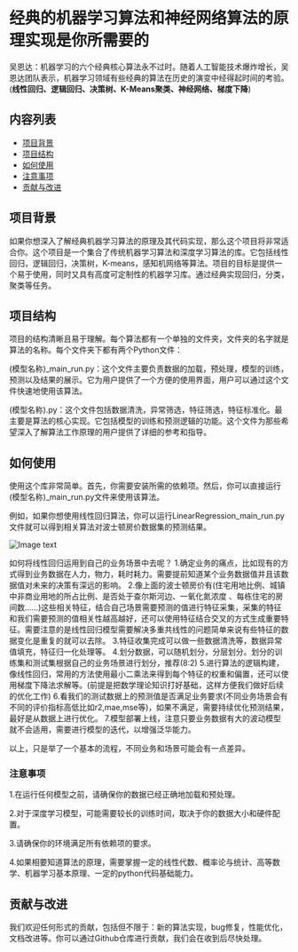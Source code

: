 # 经典的机器学习算法和神经网络算法的原理实现是你所需要的

吴恩达：机器学习的六个经典核心算法永不过时。随着人工智能技术爆炸增长，吴恩达团队表示，机器学习领域有些经典的算法在历史的演变中经得起时间的考验。(**线性回归、逻辑回归、决策树、K-Means聚类、神经网络、梯度下降**)

## 内容列表

- [项目背景](#项目背景)
- [项目结构](#项目结构)
- [如何使用](#如何使用)
- [注意事项](#注意事项)
- [贡献与改进](#贡献与改进)

## 项目背景

如果你想深入了解经典机器学习算法的原理及其代码实现，那么这个项目将非常适合你。这个项目是一个集合了传统机器学习算法和深度学习算法的库。它包括线性回归，逻辑回归，决策树，K-means，感知机网络等算法。项目的目标是提供一个易于使用，同时又具有高度可定制性的机器学习库。通过经典实现回归，分类，聚类等任务。
## 项目结构

项目的结构清晰且易于理解。每个算法都有一个单独的文件夹，文件夹的名字就是算法的名称。每个文件夹下都有两个Python文件：

(模型名称)_main_run.py：这个文件主要负责数据的加载，预处理，模型的训练，预测以及结果的展示。它为用户提供了一个方便的使用界面，用户可以通过这个文件快速地使用该算法。

(模型名称).py：这个文件包括数据清洗，异常筛选，特征筛选，特征标准化。最主要是算法的核心实现。它包括模型的训练和预测逻辑的功能。这个文件为那些希望深入了解算法工作原理的用户提供了详细的参考和指导。

## 如何使用

使用这个库非常简单。首先，你需要安装所需的依赖项。然后，你可以直接运行(模型名称)_main_run.py文件来使用该算法。

例如，如果你想使用线性回归算法，你可以运行LinearRegression_main_run.py文件就可以得到相关算法对波士顿房价数据集的预测结果。

![Image text](https://github.com/c-q-nb/AlgorithmDemystified_is_all_you_need/tree/master/LinearRegression/img.jpg)

如何将线性回归运用到自己的业务场景中去呢？
1.确定业务的痛点，比如现有的方式得到业务数据在人力，物力，耗时耗力。需要提前知道某个业务数据值并且该数据值对未来的决策有深远的影响。
2.像上面的波士顿房价有(住宅用地比例、城镇中非商业用地的所占比例、是否处于查尔斯河边、一氧化氮浓度
、每栋住宅的房间数……)这些相关特征，结合自己场景需要预测的值进行特征采集，采集的特征和我们需要预测的值相关性越高越好，还可以使用特征结合交叉的方式生成重要特征。需要注意的是线性回归模型需要解决多重共线性的问题简单来说有些特征的数据变化是重复的就可以去除。
3.特征收集完成可以做一些数据清洗等，数据异常值填充，特征归一化处理等。
4.划分数据，可以随机划分，分层划分。划分的训练集和测试集根据自己的业务场景进行划分，推荐(8:2)
5.进行算法的逻辑构建，像线性回归，常用的方法使用最小二乘法来得到每个特征的权重和偏置，还可以使用梯度下降法求解等。(前提是把数学理论知识打好基础，这样方便我们做好后续的优化工作)
6.看我们的测试数据上的预测值是否满足业务要求(不同业务场景会有不同的评价指标高低比如r2,mae,mse等)，如果不满足，需要持续优化预测结果，最好是从数据上进行优化。
7.模型部署上线，注意只要业务数据有大的波动模型就不会适用，需要进行模型的迭代，以增强泛华能力。

以上，只是举了一个基本的流程，不同业务和场景可能会有一点差异。

### 注意事项

1.在运行任何模型之前，请确保你的数据已经正确地加载和预处理。

2.对于深度学习模型，可能需要较长的训练时间，取决于你的数据大小和硬件配置。

3.请确保你的环境满足所有依赖项的要求。

4.如果相要知道算法的原理，需要掌握一定的线性代数、概率论与统计、高等数学、机器学习基本原理、一定的python代码基础能力。

## 贡献与改进
我们欢迎任何形式的贡献，包括但不限于：新的算法实现，bug修复，性能优化，文档改进等。你可以通过Github仓库进行贡献，我们会在收到后尽快处理。


